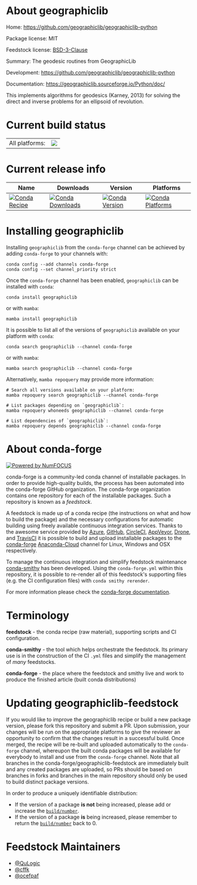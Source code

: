 About geographiclib
===================

Home: https://github.com/geographiclib/geographiclib-python

Package license: MIT

Feedstock license: [BSD-3-Clause](https://github.com/conda-forge/geographiclib-feedstock/blob/main/LICENSE.txt)

Summary: The geodesic routines from GeographicLib

Development: https://github.com/geographiclib/geographiclib-python

Documentation: https://geographiclib.sourceforge.io/Python/doc/

This implements algorithms for geodesics (Karney, 2013) for solving
the direct and inverse problems for an ellipsoid of revolution.


Current build status
====================


<table><tr><td>All platforms:</td>
    <td>
      <a href="https://dev.azure.com/conda-forge/feedstock-builds/_build/latest?definitionId=3920&branchName=main">
        <img src="https://dev.azure.com/conda-forge/feedstock-builds/_apis/build/status/geographiclib-feedstock?branchName=main">
      </a>
    </td>
  </tr>
</table>

Current release info
====================

| Name | Downloads | Version | Platforms |
| --- | --- | --- | --- |
| [![Conda Recipe](https://img.shields.io/badge/recipe-geographiclib-green.svg)](https://anaconda.org/conda-forge/geographiclib) | [![Conda Downloads](https://img.shields.io/conda/dn/conda-forge/geographiclib.svg)](https://anaconda.org/conda-forge/geographiclib) | [![Conda Version](https://img.shields.io/conda/vn/conda-forge/geographiclib.svg)](https://anaconda.org/conda-forge/geographiclib) | [![Conda Platforms](https://img.shields.io/conda/pn/conda-forge/geographiclib.svg)](https://anaconda.org/conda-forge/geographiclib) |

Installing geographiclib
========================

Installing `geographiclib` from the `conda-forge` channel can be achieved by adding `conda-forge` to your channels with:

```
conda config --add channels conda-forge
conda config --set channel_priority strict
```

Once the `conda-forge` channel has been enabled, `geographiclib` can be installed with `conda`:

```
conda install geographiclib
```

or with `mamba`:

```
mamba install geographiclib
```

It is possible to list all of the versions of `geographiclib` available on your platform with `conda`:

```
conda search geographiclib --channel conda-forge
```

or with `mamba`:

```
mamba search geographiclib --channel conda-forge
```

Alternatively, `mamba repoquery` may provide more information:

```
# Search all versions available on your platform:
mamba repoquery search geographiclib --channel conda-forge

# List packages depending on `geographiclib`:
mamba repoquery whoneeds geographiclib --channel conda-forge

# List dependencies of `geographiclib`:
mamba repoquery depends geographiclib --channel conda-forge
```


About conda-forge
=================

[![Powered by
NumFOCUS](https://img.shields.io/badge/powered%20by-NumFOCUS-orange.svg?style=flat&colorA=E1523D&colorB=007D8A)](https://numfocus.org)

conda-forge is a community-led conda channel of installable packages.
In order to provide high-quality builds, the process has been automated into the
conda-forge GitHub organization. The conda-forge organization contains one repository
for each of the installable packages. Such a repository is known as a *feedstock*.

A feedstock is made up of a conda recipe (the instructions on what and how to build
the package) and the necessary configurations for automatic building using freely
available continuous integration services. Thanks to the awesome service provided by
[Azure](https://azure.microsoft.com/en-us/services/devops/), [GitHub](https://github.com/),
[CircleCI](https://circleci.com/), [AppVeyor](https://www.appveyor.com/),
[Drone](https://cloud.drone.io/welcome), and [TravisCI](https://travis-ci.com/)
it is possible to build and upload installable packages to the
[conda-forge](https://anaconda.org/conda-forge) [Anaconda-Cloud](https://anaconda.org/)
channel for Linux, Windows and OSX respectively.

To manage the continuous integration and simplify feedstock maintenance
[conda-smithy](https://github.com/conda-forge/conda-smithy) has been developed.
Using the ``conda-forge.yml`` within this repository, it is possible to re-render all of
this feedstock's supporting files (e.g. the CI configuration files) with ``conda smithy rerender``.

For more information please check the [conda-forge documentation](https://conda-forge.org/docs/).

Terminology
===========

**feedstock** - the conda recipe (raw material), supporting scripts and CI configuration.

**conda-smithy** - the tool which helps orchestrate the feedstock.
                   Its primary use is in the construction of the CI ``.yml`` files
                   and simplify the management of *many* feedstocks.

**conda-forge** - the place where the feedstock and smithy live and work to
                  produce the finished article (built conda distributions)


Updating geographiclib-feedstock
================================

If you would like to improve the geographiclib recipe or build a new
package version, please fork this repository and submit a PR. Upon submission,
your changes will be run on the appropriate platforms to give the reviewer an
opportunity to confirm that the changes result in a successful build. Once
merged, the recipe will be re-built and uploaded automatically to the
`conda-forge` channel, whereupon the built conda packages will be available for
everybody to install and use from the `conda-forge` channel.
Note that all branches in the conda-forge/geographiclib-feedstock are
immediately built and any created packages are uploaded, so PRs should be based
on branches in forks and branches in the main repository should only be used to
build distinct package versions.

In order to produce a uniquely identifiable distribution:
 * If the version of a package **is not** being increased, please add or increase
   the [``build/number``](https://docs.conda.io/projects/conda-build/en/latest/resources/define-metadata.html#build-number-and-string).
 * If the version of a package **is** being increased, please remember to return
   the [``build/number``](https://docs.conda.io/projects/conda-build/en/latest/resources/define-metadata.html#build-number-and-string)
   back to 0.

Feedstock Maintainers
=====================

* [@QuLogic](https://github.com/QuLogic/)
* [@cffk](https://github.com/cffk/)
* [@ocefpaf](https://github.com/ocefpaf/)

